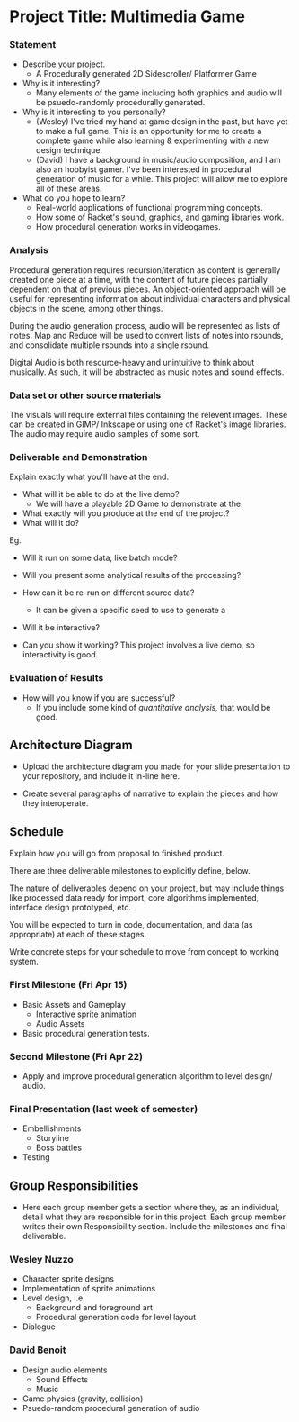 # Project Title: Multimedia Game

### Statement
* Describe your project. 
	* A Procedurally generated 2D Sidescroller/ Platformer Game
* Why is it interesting? 
	* Many elements of the game including both graphics and audio will be psuedo-randomly procedurally generated.
* Why is it interesting to you personally? 
	* (Wesley) I've tried my hand at game design in the past, but have yet to make a full game. This is an opportunity for me to create a complete game while also learning & experimenting with a new design technique.
	* (David) I have a background in music/audio composition, and I am also an hobbyist gamer.  I've been interested in procedural generation of music for a while.  This project will allow me to explore all of these areas.  
* What do you hope to learn? 
	* Real-world applications of functional programming concepts.
	* How some of Racket's sound, graphics, and gaming libraries work.
	* How procedural generation works in videogames.

### Analysis

Procedural generation requires recursion/iteration as content is generally created one piece at a time, with the content of future pieces partially dependent on that of previous pieces.
An object-oriented approach will be useful for representing information about individual characters and physical objects in the scene, among other things.

During the audio generation process, audio will be represented as lists of notes.  Map and Reduce will be used to convert lists of notes into rsounds, and consolidate multiple rsounds into a single rsound.

Digital Audio is both resource-heavy and unintuitive to think about musically.  As such, it will be abstracted as music notes and sound effects.
<!--
Explain what approaches from class you will bring to bear on the project. 
* Be explicit: e.g., will you use recursion? How? 
* Will you use map/filter/reduce? How? 
* Will you use data abstraction? 
* Will you use object-orientation? Will you use functional approaches to processing your data? Will you use state-modification approaches? A combination?

The idea here is to identify what ideas from the class you will use in carrying out your project. 
-->

### Data set or other source materials

The visuals will require external files containing the relevent images. These can be created in GIMP/ Inkscape or using one of Racket's image libraries.
The audio may require audio samples of some sort.
<!--
If you will be working with existing data, where will you get those data from? (Dowload it from a website? access it in a database? create it in a simulation you will build....)

How will you convert that data into a form usable for your project?  

Do your homework here: if you are pulling data from somewhere, actually go download it and look at it. Explain in some detail what your plan is for accomplishing the necessary processing.

If you are using some other starting materails, explain what they are. Basically: anything you plan to use that isn't code.
-->

### Deliverable and Demonstration
Explain exactly what you'll have at the end. 
* What will it be able to do at the live demo?
	* We will have a playable 2D Game to demonstrate at the 
* What exactly will you produce at the end of the project? 
* What will it do?

Eg.
* Will it run on some data, like batch mode? 
* Will you present some analytical results of the processing? 
* How can it be re-run on different source data?
	* It can be given a specific seed to use to generate a 

* Will it be interactive? 
* Can you show it working? This project involves a live demo, so interactivity is good.

### Evaluation of Results
* How will you know if you are successful? 
	* If you include some kind of _quantitative analysis,_ that would be good.

## Architecture Diagram
* Upload the architecture diagram you made for your slide presentation to your repository, and include it in-line here.

* Create several paragraphs of narrative to explain the pieces and how they interoperate.

## Schedule
Explain how you will go from proposal to finished product. 

There are three deliverable milestones to explicitly define, below.

 The nature of deliverables depend on your project, but may include things like processed data ready for import, core algorithms implemented, interface design prototyped, etc. 

You will be expected to turn in code, documentation, and data (as appropriate) at each of these stages.

Write concrete steps for your schedule to move from concept to working system. 

### First Milestone (Fri Apr 15)
* Basic Assets and Gameplay
	* Interactive sprite animation
	* Audio Assets
* Basic procedural generation tests.

### Second Milestone (Fri Apr 22)
* Apply and improve procedural generation algorithm to level design/ audio.

### Final Presentation (last week of semester)
* Embellishments
	* Storyline
	* Boss battles
* Testing

## Group Responsibilities
* Here each group member gets a section where they, as an individual, detail what they are responsible for in this project. Each group member writes their own Responsibility section. Include the milestones and final deliverable.

### Wesley Nuzzo
* Character sprite designs
* Implementation of sprite animations
* Level design, i.e.
	* Background and foreground art
	* Procedural generation code for level layout
* Dialogue

### David Benoit
* Design audio elements
	* Sound Effects
	* Music
* Game physics (gravity, collision)
* Psuedo-random procedural generation of audio 

<!-- Irrevelant as we're not a team of three...

**Additional instructions for teams of three:** 
* Remember that you must have prior written permission to work in groups of three (specifically, an approved `FP3` team declaration submission).
* The team must nominate a lead. This person is primarily responsible for code integration. This work may be shared, but the team lead has default responsibility.
* The team lead has full partner implementation responsibilities also.
* Identify who is team lead.

In the headings below, replace the silly names and GitHub handles with your actual ones.

### Susan Scheme @susanscheme
will write the....

### Leonard Lambda @lennylambda
will work on...

### Frank Functions @frankiefunk 
Frank is team lead. Additionally, Frank will work on...   
-->
